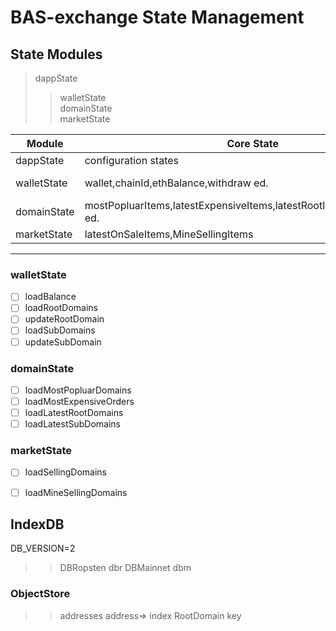 # BAS-exchange State Management

## State Modules

> dappState
>> walletState  
>> domainState  
>> marketState  
>> 


|  **Module** |  **Core State** |  **Comments**  |
|  ----  |  ----  |  ---- |
|  dappState  | configuration states | --- |
|  walletState  | wallet,chainId,ethBalance,withdraw ed. |  My wallet data |
|  domainState  | mostPopluarItems,latestExpensiveItems,latestRootItems,latestSubItems ed. | ---- |
|  marketState  | latestOnSaleItems,MineSellingItems | ---- |

----

### walletState

- [ ] loadBalance
- [ ] loadRootDomains
- [ ] updateRootDomain
- [ ] loadSubDomains 
- [ ] updateSubDomain

### domainState

- [ ] loadMostPopluarDomains
- [ ] loadMostExpensiveOrders
- [ ] loadLatestRootDomains
- [ ] loadLatestSubDomains

### marketState

- [ ] loadSellingDomains
- [ ] loadMineSellingDomains



## IndexDB
DB_VERSION=2

>> DBRopsten dbr
>> DBMainnet dbm


### ObjectStore
>> addresses address=> index
>> RootDomain key 


